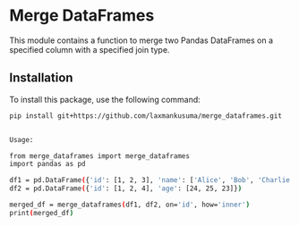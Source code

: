 # Merge DataFrames

This module contains a function to merge two Pandas DataFrames on a specified column with a specified join type.

## Installation

To install this package, use the following command:

```bash
pip install git+https://github.com/laxmankusuma/merge_dataframes.git


Usage:

from merge_dataframes import merge_dataframes
import pandas as pd

df1 = pd.DataFrame({'id': [1, 2, 3], 'name': ['Alice', 'Bob', 'Charlie']})
df2 = pd.DataFrame({'id': [1, 2, 4], 'age': [24, 25, 23]})

merged_df = merge_dataframes(df1, df2, on='id', how='inner')
print(merged_df)
